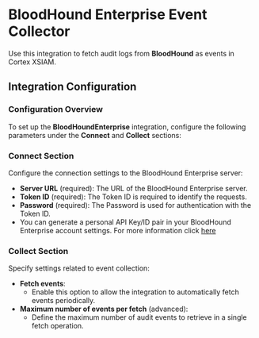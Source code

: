 # BloodHound Enterprise Event Collector

Use this integration to fetch audit logs from **BloodHound** as events in Cortex XSIAM.

## Integration Configuration

### Configuration Overview

To set up the **BloodHoundEnterprise** integration, configure the following parameters under the **Connect** and **Collect** sections:

### Connect Section

Configure the connection settings to the BloodHound Enterprise server:

- **Server URL** (required): The URL of the BloodHound Enterprise server.
- **Token ID** (required): The Token ID is required to identify the requests.
- **Password** (required): The Password is used for authentication with the Token ID.
- You can generate a personal API Key/ID pair in your BloodHound Enterprise account settings. For more information click [here](https://support.bloodhoundenterprise.io/hc/en-us/articles/11311053342619-Working-with-the-BloodHound-API#h_01HQBFQX7EE8SZHPPFF0KMQ6NG)

### Collect Section

Specify settings related to event collection:

- **Fetch events**:
  - Enable this option to allow the integration to automatically fetch events periodically.
- **Maximum number of events per fetch** (advanced):
  - Define the maximum number of audit events to retrieve in a single fetch operation.
